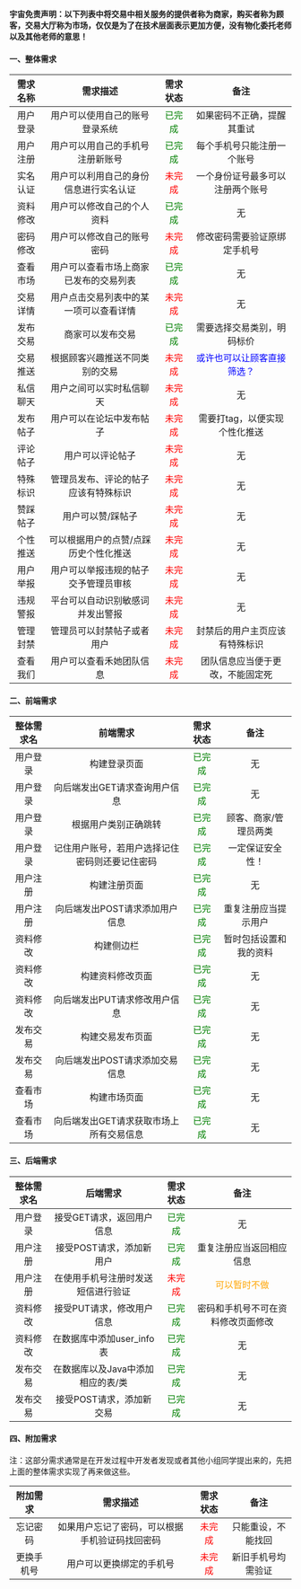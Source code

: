 **宇宙免责声明：以下列表中将交易中相关服务的提供者称为商家，购买者称为顾客，交易大厅称为市场，仅仅是为了在技术层面表示更加方便，没有物化委托老师以及其他老师的意思！**



#### 一、整体需求

| 需求名称 |             需求描述             | 需求状态 |               备注               |
| :------: | :------------------------------: | :------: | :------------------------: |
| 用户登录 |  用户可以使用自己的账号登录系统  |  <font color= green>已完成</font>  | 如果密码不正确，提醒其重试 |
| 用户注册 | 用户可以用自己的手机号注册新账号       | <font color = "green">已完成</font> | 每个手机号只能注册一个账号 |
| 实名认证 | 用户可以利用自己的身份信息进行实名认证 |  <font color= red>未完成</font>  | 一个身份证号最多可以注册两个账号 |
| 资料修改 | 用户可以修改自己的个人资料 | <font color = green>已完成</font> | 无 |
| 密码修改 | 用户可以修改自己的账号密码 | <font color = red>未完成</font> | 修改密码需要验证原绑定手机号 |
| 查看市场 | 用户可以查看市场上商家已发布的交易列表 | <font color = green>已完成</font> | 无 |
| 交易详情 | 用户点击交易列表中的某一项可以查看详情 | <font color= red>未完成</font> | 无 |
| 发布交易 | 商家可以发布交易 | <font color = green>已完成</font> | 需要选择交易类别，明码标价 |
| 交易推送 | 根据顾客兴趣推送不同类别的交易 | <font color= red>未完成</font> | <font color = "blue">或许也可以让顾客直接筛选？</font> |
| 私信聊天 | 用户之间可以实时私信聊天 | <font color= red>未完成</font> | 无 |
| 发布帖子 | 用户可以在论坛中发布帖子 | <font color= red>未完成</font> | 需要打tag，以便实现个性化推送 |
| 评论帖子 | 用户可以评论帖子 | <font color= red>未完成</font> | 无 |
| 特殊标识 | 管理员发布、评论的帖子应该有特殊标识 | <font color= red>未完成</font> | 无 |
| 赞踩帖子 | 用户可以赞/踩帖子 | <font color= red>未完成</font> | 无 |
| 个性推送 | 可以根据用户的点赞/点踩历史个性化推送 | <font color= red>未完成</font> | 无 |
| 用户举报 | 用户可以举报违规的帖子交予管理员审核 | <font color= red>未完成</font> | 无 |
| 违规警报 | 平台可以自动识别敏感词并发出警报 | <font color= red>未完成</font> | 无 |
| 管理封禁 | 管理员可以封禁帖子或者用户 | <font color= red>未完成</font> | 封禁后的用户主页应该有特殊标识 |
| 查看我们 | 用户可以查看禾她团队信息 | <font color= red>未完成</font> | 团队信息应当便于更改，不能固定死 |



#### 二、前端需求

| 整体需求名 |                    前端需求                    |              需求状态               |          备注          |
| :--------: | :--------------------------------------------: | :---------------------------------: | :--------------------: |
|  用户登录  |                  构建登录页面                  |   <font color=green>已完成</font>   |           无           |
|  用户登录  |         向后端发出GET请求查询用户信息          |   <font color=green>已完成</font>   |           无           |
|  用户登录  |              根据用户类别正确跳转              | <font color = "green">已完成</font> | 顾客、商家/管理员两类  |
|  用户登录  | 记住用户账号，若用户选择记住密码则还要记住密码 |  <font color= green>已完成</font>   |    一定保证安全性！    |
|  用户注册  |                  构建注册页面                  | <font color = "green">已完成</font> |           无           |
|  用户注册  |         向后端发出POST请求添加用户信息         | <font color = "green">已完成</font> |  重复注册应当提示用户  |
|  资料修改  |                   构建侧边栏                   | <font color = "green">已完成</font> | 暂时包括设置和我的资料 |
|  资料修改  |                构建资料修改页面                | <font color = "green">已完成</font> |           无           |
|  资料修改  |         向后端发出PUT请求修改用户信息          |  <font color = green>已完成</font>  |           无           |
|  发布交易  |                构建交易发布页面                |  <font color = green>已完成</font>  |           无           |
|  发布交易  |         向后端发出POST请求添加交易信息         |  <font color = green>已完成</font>  |           无           |
|  查看市场  |                  构建市场页面                  |  <font color = green>已完成</font>  |           无           |
|  查看市场  |    向后端发出GET请求获取市场上所有交易信息     |  <font color = green>已完成</font>  |           无           |

#### 三、后端需求

| 整体需求名 |              后端需求              |              需求状态               |                   备注                   |
| :--------: | :--------------------------------: | :---------------------------------: | :--------------------------------------: |
|  用户登录  |     接受GET请求，返回用户信息      | <font color = "green">已完成</font> |                    无                    |
|  用户注册  |      接受POST请求，添加新用户      | <font color = "green">已完成</font> |         重复注册应当返回相应信息         |
|  用户注册  | 在使用手机号注册时发送短信进行验证 |   <font color = red>未完成</font>   | <font color = orange>可以暂时不做</font> |
|  资料修改  |     接受PUT请求，修改用户信息      | <font color = "green">已完成</font> |    密码和手机号不可在资料修改页面修改    |
|  资料修改  |     在数据库中添加user_info表      | <font color = "green">已完成</font> |                    无                    |
|  发布交易  | 在数据库以及Java中添加相应的表/类  | <font color = "green">已完成</font> |                    无                    |
|  发布交易  |      接受POST请求，添加新交易      | <font color = "green">已完成</font> |                    无                    |

#### 四、附加需求

注：这部分需求通常是在开发过程中开发者发现或者其他小组同学提出来的，先把上面的整体需求实现了再来做这些。

|  附加需求  |                    需求描述                    |            需求状态             |        备注        |
| :--------: | :--------------------------------------------: | :-----------------------------: | :----------------: |
|  忘记密码  | 如果用户忘记了密码，可以根据手机验证码找回密码 | <font color = red>未完成</font> | 只能重设，不能找回 |
| 更换手机号 |            用户可以更换绑定的手机号            | <font color = red>未完成</font> | 新旧手机号均需验证 |





